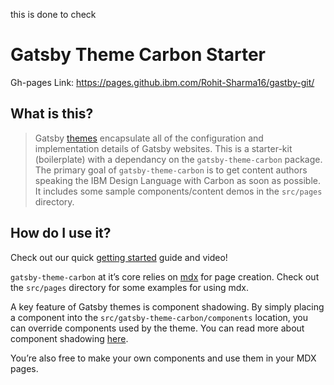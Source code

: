this is done to check

# Gatsby Theme Carbon Starter

Gh-pages Link: https://pages.github.ibm.com/Rohit-Sharma16/gastby-git/ 

## What is this?

> Gatsby [themes](https://www.gatsbyjs.org/docs/themes/) encapsulate all of the
> configuration and implementation details of Gatsby websites. This is a
> starter-kit (boilerplate) with a dependancy on the `gatsby-theme-carbon`
> package. The primary goal of `gatsby-theme-carbon` is to get content authors
> speaking the IBM Design Language with Carbon as soon as possible. It includes
> some sample components/content demos in the `src/pages` directory.

## How do I use it?

Check out our quick
[getting started](https://gatsby-theme-carbon.now.sh/getting-started) guide and
video!

`gatsby-theme-carbon` at it’s core relies on [mdx](https://mdxjs.com/) for page
creation. Check out the `src/pages` directory for some examples for using mdx.

A key feature of Gatsby themes is component shadowing. By simply placing a
component into the `src/gatsby-theme-carbon/components` location, you can
override components used by the theme. You can read more about component
shadowing
[here](https://www.gatsbyjs.org/docs/themes/api-reference#component-shadowing).

You’re also free to make your own components and use them in your MDX pages.
